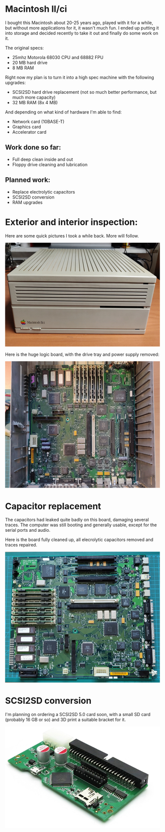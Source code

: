 # Macintosh II/ci

I bought this Macintosh about 20-25 years ago, played with it for a while, but without more applications for it, it wasn't much fun. I ended up putting it into storage and decided recently to take it out and finally do some work on it.

The original specs:
 
+ 25mhz Motorola 68030 CPU and 68882 FPU
+ 20 MB hard drive
+ 8 MB RAM

Right now my plan is to turn it into a high spec machine with the following upgrades:

+ SCSI2SD hard drive replacement (not so much better performance, but much more capacity)
+ 32 MB RAM (8x 4 MB)

And depending on what kind of hardware I'm able to find:

+ Network card (10BASE-T)
+ Graphics card
+ Accelerator card

## Work done so far: 

+ Full deep clean inside and out
+ Floppy drive cleaning and lubrication

## Planned work: 

+ Replace electrolytic capacitors
+ SCSI2SD conversion
+ RAM upgrades

# Exterior and interior inspection:

Here are some quick pictures I took a while back. More will follow.

![Front view](img_001.jpg)

Here is the huge logic board, with the drive tray and power supply removed:

![Logic board](img_002.jpg)

# Capacitor replacement

The capacitors had leaked quite badly on this board, damaging several traces. The computer was still booting and generally usable, except for the serial ports and audio.

Here is the board fully cleaned up, all elecrolytic capacitors removed and traces repaired.

![Board cleaned](img_004.jpg)

# SCSI2SD conversion

I'm planning on ordering a SCSI2SD 5.0 card soon, with a small SD card (probably 16 GB or so) and 3D print a suitable bracket for it.

![SCSI2SD](img_003.jpg)